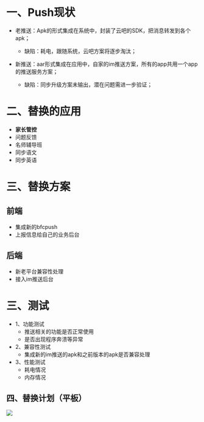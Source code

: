 # 一、Push现状

+ 老推送：Apk的形式集成在系统中，封装了云吧的SDK，把消息转发到各个apk；
		
	+ 缺陷：耗电，跟随系统，云吧方案将逐步淘汰；
	
+ 新推送：aar形式集成在应用中，自家的im推送方案，所有的app共用一个app的推送服务方案；

	+ 缺陷：同步升级方案未输出，潜在问题需进一步验证；

# 二、替换的应用

+ **家长管控**
+ 问题反馈
+ 名师辅导班
+ 同步语文
+ 同步英语



# 三、替换方案

## 前端

+ 集成新的bfcpush
+ 上报信息给自己的业务后台

## 后端

+ 新老平台兼容性处理
+ 接入im推送后台

# 三、测试

+ 1、功能测试
	+ 推送相关的功能是否正常使用
	+ 是否出现程序奔溃等异常
+ 2、兼容性测试
	+ 集成新的im推送的apk和之前版本的apk是否兼容处理
+ 3、性能测试
	+ 耗电情况
	+ 内存情况

## 四、替换计划（平板）

![](/impush.png)